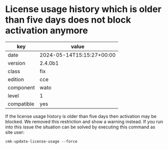 [//]: # (werk v2)
# License usage history which is older than five days does not block activation anymore

key        | value
---------- | ---
date       | 2024-05-14T15:15:27+00:00
version    | 2.4.0b1
class      | fix
edition    | cce
component  | wato
level      | 1
compatible | yes

If the license usage history is older than five days then activation may be
blocked.  We removed this restriction and show a warning instead. If you run
into this issue the situation can be solved by executing this command as site
user:
```
cmk-update-license-usage --force
```
